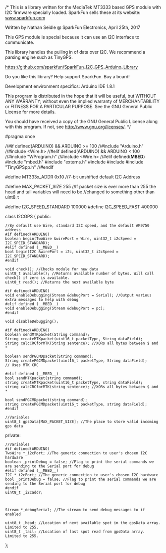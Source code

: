 /*
  This is a library written for the MediaTek MT3333 based GPS module with I2C firmware
  specially loaded. SparkFun sells these at its website: www.sparkfun.com

  Written by Nathan Seidle @ SparkFun Electronics, April 25th, 2017

  This GPS module is special because it can use an I2C interface to communicate.

  This library handles the pulling in of data over I2C. We recommend a parsing engine
  such as TinyGPS.

  https://github.com/sparkfun/SparkFun_I2C_GPS_Arduino_Library

  Do you like this library? Help support SparkFun. Buy a board!

  Development environment specifics:
  Arduino IDE 1.8.1

  This program is distributed in the hope that it will be useful,
  but WITHOUT ANY WARRANTY; without even the implied warranty of
  MERCHANTABILITY or FITNESS FOR A PARTICULAR PURPOSE. See the
  GNU General Public License for more details.

  You should have received a copy of the GNU General Public License
  along with this program.  If not, see <http://www.gnu.org/licenses/>.
*/

#pragma once

//#if defined(ARDUINO) && ARDUINO >= 100
//#include "Arduino.h"
//#include <Wire.h>
//#elif defined(ARDUINO) && ARDUINO < 100
//#include "WProgram.h"
//#include <Wire.h>
//#elif defined(__MBED__)
#include "mbed.h"
#include "externs.h"
#include <cstdlib>
#include <string>
#include "TinyGPSpp.h"
//#endif



#define MT333x_ADDR 0x10 //7-bit unshifted default I2C Address

#define MAX_PACKET_SIZE 255
//If packet size is ever more than 255 the head and tail variables will need to be
//changed to something other than uint8_t

#define I2C_SPEED_STANDARD        100000
#define I2C_SPEED_FAST            400000

class I2CGPS {
  public:

    //By default use Wire, standard I2C speed, and the default AK9750 address
    #if defined(ARDUINO)
    boolean begin(TwoWire &wirePort = Wire, uint32_t i2cSpeed = I2C_SPEED_STANDARD);
    #elif defined (__MBED__)
    bool begin(I2C &wirePort = i2c, uint32_t i2cSpeed = I2C_SPEED_STANDARD);
    #endif

    void check(); //Checks module for new data
    uint8_t available(); //Returns available number of bytes. Will call check() if zero is available.
    uint8_t read(); //Returns the next available byte

    #if defined(ARDUINO)
    void enableDebugging(Stream &debugPort = Serial); //Output various extra messages to help with debug
    #elif defined (__MBED__)
    void enableDebugging(Stream &debugPort = pc);
    #endif

    void disableDebugging();

    #if defined(ARDUINO)
    boolean sendMTKpacket(String command);
    String createMTKpacket(uint16_t packetType, String dataField);
    String calcCRCforMTK(String sentence); //XORs all bytes between $ and *

    boolean sendPGCMDpacket(String command);
    String createPGCMDpacket(uint16_t packetType, String dataField);
    // Uses MTK CRC

    #elif defined (__MBED__)
    bool sendMTKpacket(string command);
    string createMTKpacket(uint16_t packetType, string dataField);
    string calcCRCforMTK(string sentence); //XORs all bytes between $ and *

    bool sendPGCMDpacket(string command);
    string createPGCMDpacket(uint16_t packetType, string dataField);
    #endif

    //Variables
    uint8_t gpsData[MAX_PACKET_SIZE]; //The place to store valid incoming gps data

  private:

    //Variables
    #if defined(ARDUINO)
    TwoWire *_i2cPort; //The generic connection to user's chosen I2C hardware
    boolean _printDebug = false; //Flag to print the serial commands we are sending to the Serial port for debug
    #elif defined (__MBED__)
    I2C *_i2cPort; //The generic connection to user's chosen I2C hardware
    bool _printDebug = false; //Flag to print the serial commands we are sending to the Serial port for debug
    #endif
    uint8_t _i2caddr;

    

    Stream *_debugSerial; //The stream to send debug messages to if enabled

    uint8_t _head; //Location of next available spot in the gpsData array. Limited to 255.
    uint8_t _tail; //Location of last spot read from gpsData array. Limited to 255.
};
